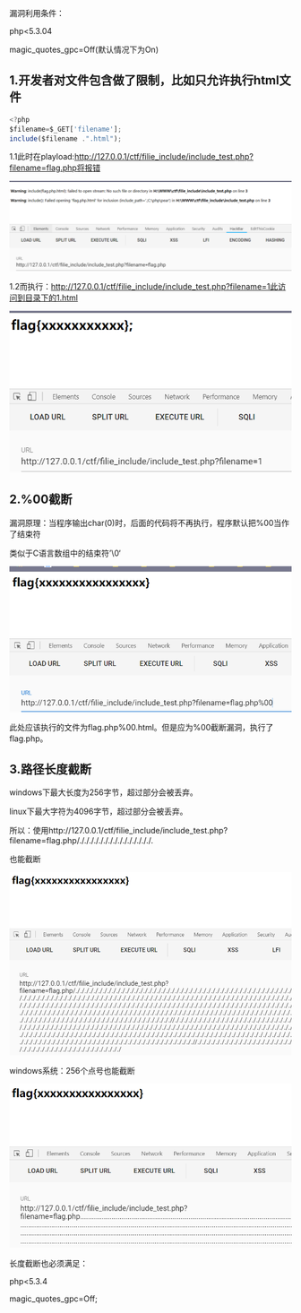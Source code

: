 漏洞利用条件：

php<5.3.04

magic_quotes_gpc=Off(默认情况下为On)



## 1.开发者对文件包含做了限制，比如只允许执行html文件

```javascript
<?php
$filename=$_GET['filename'];
include($filename .".html");
```

1.1此时在playload:http://127.0.0.1/ctf/filie_include/include_test.php?filename=flag.php将报错

![](https://raw.githubusercontent.com/h1iba1/h1iba1.github.io/refs/heads/master/_posts/CTF/ctf/文件包含/images/BFAA331043374417A67294093CA66170clipboard.png)

1.2而执行：http://127.0.0.1/ctf/filie_include/include_test.php?filename=1此访问到目录下的1.html

![](https://raw.githubusercontent.com/h1iba1/h1iba1.github.io/refs/heads/master/_posts/CTF/ctf/文件包含/images/27DE327F004542B69BEE5144E2EB01DFclipboard.png)

## 2.%00截断

漏洞原理：当程序输出char(0)时，后面的代码将不再执行，程序默认把%00当作了结束符

类似于C语言数组中的结束符’\0‘

![](https://raw.githubusercontent.com/h1iba1/h1iba1.github.io/refs/heads/master/_posts/CTF/ctf/文件包含/images/EA4C5F311AFE403197E6049FE2BE8600clipboard.png)

此处应该执行的文件为flag.php%00.html。但是应为%00截断漏洞，执行了flag.php。

## 3.路径长度截断

windows下最大长度为256字节，超过部分会被丢弃。

linux下最大字符为4096字节，超过部分会被丢弃。

所以：使用http://127.0.0.1/ctf/filie_include/include_test.php?filename=flag.php/./././././././././././././././.

也能截断

![](https://raw.githubusercontent.com/h1iba1/h1iba1.github.io/refs/heads/master/_posts/CTF/ctf/文件包含/images/E13C8880EA194DA3A1EBEE24637EE51Dclipboard.png)

windows系统：256个点号也能截断

![](https://raw.githubusercontent.com/h1iba1/h1iba1.github.io/refs/heads/master/_posts/CTF/ctf/文件包含/images/3DA0BC46359242F58FE1F9F29B5F2E4Cclipboard.png)

长度截断也必须满足：

php<5.3.4

magic_quotes_gpc=Off;